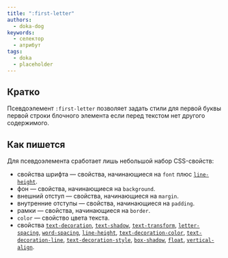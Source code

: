 ```yaml
---
title: ":first-letter"
authors:
  - doka-dog
keywords:
  - селектор
  - атрибут
tags:
  - doka
  - placeholder
---
```


## Кратко

Псевдоэлемент `:first-letter` позволяет задать стили для первой буквы первой строки блочного элемента если перед текстом нет другого содержимого.

## Как пишется

Для псевдоэлемента сработает лишь небольшой набор CSS-свойств:

- свойства шрифта — свойства, начинающиеся на `font` плюс [`line-height`](/css/line-height).
- фон — свойства, начинающиеся на `background`.
- внешний отступ — свойства, начинающиеся на `margin`.
- внутренние отступы — свойства, начинающиеся на `padding`.
- рамки — свойства, начинающиеся на `border`.
- `color` — свойство цвета текста.
- свойства [`text-decoration`](/css/text-decoration), [`text-shadow`](/css/text-shadow), [`text-transform`](/css/text-transform), [`letter-spacing`](/css/letter-spacing), [`word-spacing`](/css/word-spacing), [`line-height`](/css/line-height), [`text-decoration-color`](/css/text-decoration-color), [`text-decoration-line`](/css/text-decoration-line), [`text-decoration-style`](/css/text-decoration-style), [`box-shadow`](/css/box-shadow), [`float`](/css/float), [`vertical-align`](/css/vertical-align).
